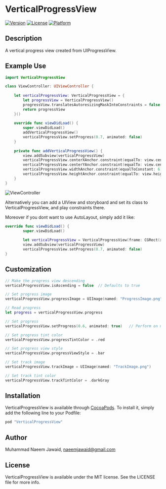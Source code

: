 # VerticalProgressView
[![Version](https://img.shields.io/cocoapods/v/VerticalProgressView.svg?style=flat)](http://cocoapods.org/pods/VerticalProgressView)
[![License](https://img.shields.io/cocoapods/l/VerticalProgressView.svg?style=flat)](http://cocoapods.org/pods/VerticalProgressView)
[![Platform](https://img.shields.io/cocoapods/p/VerticalProgressView.svg?style=flat)](http://cocoapods.org/pods/VerticalProgressView)

## Description
A vertical progress view created from UIProgressView.

## Example Use

```swift
import VerticalProgressView

class ViewController: UIViewController {
    
    let verticalProgressView: VerticalProgressView = {
        let progressView = VerticalProgressView()
        progressView.translatesAutoresizingMaskIntoConstraints = false
        return progressView
    }()
    
    override func viewDidLoad() {
        super.viewDidLoad()
        addVerticalProgressView()
        verticalProgressView.setProgress(0.7, animated: false)
    }
    
    private func addVerticalProgressView() {
        view.addSubview(verticalProgressView)
        verticalProgressView.centerXAnchor.constraint(equalTo: view.centerXAnchor).isActive = true
        verticalProgressView.centerYAnchor.constraint(equalTo: view.centerYAnchor).isActive = true
        verticalProgressView.widthAnchor.constraint(equalToConstant: 6).isActive = true
        verticalProgressView.heightAnchor.constraint(equalTo: view.heightAnchor, multiplier: 0.7).isActive = true
    }
}
```

![ViewController](http://i.imgur.com/8PuTB5e.png)

Alternatively you can add a UIView and storyboard and set its class to VerticalProgressView, and play constraints there.

Moreover if you dont want to use AutoLayout, simply add it like:

```swift
override func viewDidLoad() {
        super.viewDidLoad()
        
        let verticalProgressView = VerticalProgressView(frame: CGRect(x: 30, y: 30, width: 6, height: 100))
        view.addSubview(verticalProgressView)
        verticalProgressView.setProgress(0.7, animated: false)
}
```

## Customization

```swift
// Make the progress view descending
verticalProgressView.isAscending = false  // Defaults to true

// Set progress image
verticalProgressView.progressImage = UIImage(named: "ProgressImage.png")

// Read progress
let progress = verticalProgressView.progress

// Set progress
verticalProgressView.setProgress(0.6, animated: true)   // Perform on main thread

// Set progress tint color
verticalProgressView.progressTintColor = .red

// Set progress view style
verticalProgressView.progressViewStyle = .bar

// Set track image
verticalProgressView.trackImage = UIImage(named: "TrackImage.png")

// Set track tint color
verticalProgressView.trackTintColor = .darkGray
```

## Installation

VerticalProgressView is available through [CocoaPods](http://cocoapods.org). To install
it, simply add the following line to your Podfile:

```ruby
pod "VerticalProgressView"
```

## Author

Muhammad Naeem Jawaid, naeemjawaid@gmail.com

## License

VerticalProgressView is available under the MIT license. See the LICENSE file for more info.
